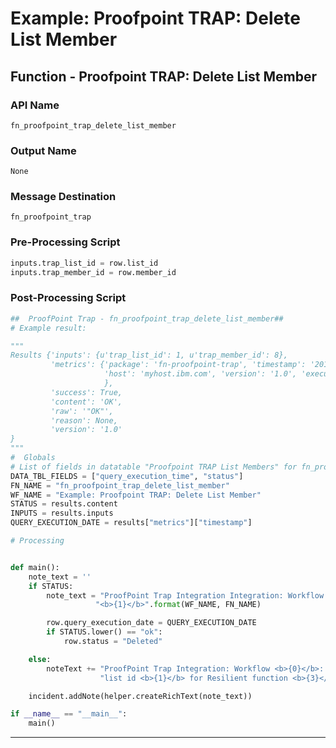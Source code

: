 <!--
    DO NOT MANUALLY EDIT THIS FILE
    THIS FILE IS AUTOMATICALLY GENERATED WITH resilient-sdk codegen
    Generated with resilient-sdk v51.0.5.0.1475
-->

# Example: Proofpoint TRAP: Delete List Member

## Function - Proofpoint TRAP: Delete List Member

### API Name
`fn_proofpoint_trap_delete_list_member`

### Output Name
`None`

### Message Destination
`fn_proofpoint_trap`

### Pre-Processing Script
```python
inputs.trap_list_id = row.list_id
inputs.trap_member_id = row.member_id
```

### Post-Processing Script
```python
##  ProofPoint Trap - fn_proofpoint_trap_delete_list_member##
# Example result:

"""
Results {'inputs': {u'trap_list_id': 1, u'trap_member_id': 8},
         'metrics': {'package': 'fn-proofpoint-trap', 'timestamp': '2019-09-04 17:06:02', 'package_version': '1.0.0',
                     'host': 'myhost.ibm.com', 'version': '1.0', 'execution_time_ms': 39
                     },
         'success': True,
         'content': 'OK',
         'raw': '"OK"',
         'reason': None,
         'version': '1.0'
}
"""
#  Globals
# List of fields in datatable "Proofpoint TRAP List Members" for fn_proofpoint_trap_delete_list_member script
DATA_TBL_FIELDS = ["query_execution_time", "status"]
FN_NAME = "fn_proofpoint_trap_delete_list_member"
WF_NAME = "Example: Proofpoint TRAP: Delete List Member"
STATUS = results.content
INPUTS = results.inputs
QUERY_EXECUTION_DATE = results["metrics"]["timestamp"]

# Processing


def main():
    note_text = ''
    if STATUS:
        note_text = "ProofPoint Trap Integration Integration: Workflow <b>{0}</b>: There was a valid result returned for Resilient function " \
                   "<b>{1}</b>".format(WF_NAME, FN_NAME)

        row.query_execution_date = QUERY_EXECUTION_DATE
        if STATUS.lower() == "ok":
            row.status = "Deleted"

    else:
        noteText += "ProofPoint Trap Integration: Workflow <b>{0}</b>: There were <b>no</b> results returned  for " \
                    "list id <b>{1}</b> for Resilient function <b>{3}</b>".format(WF_NAME, INPUTS["trap_list_id"], FN_NAME)

    incident.addNote(helper.createRichText(note_text))

if __name__ == "__main__":
    main()
```

---

